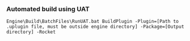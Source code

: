 ### Automated build using UAT

```Engine\Build\BatchFiles\RunUAT.bat BuildPlugin -Plugin=[Path to .uplugin file, must be outside engine directory] -Package=[Output directory] -Rocket```
